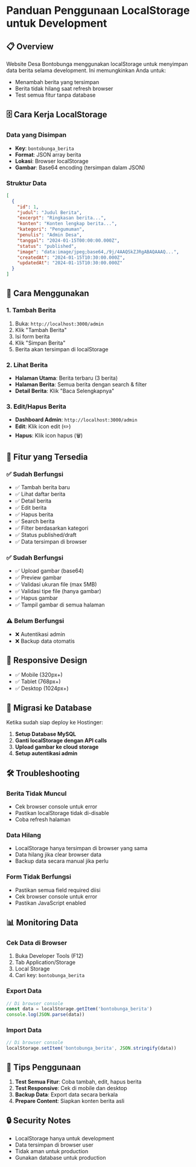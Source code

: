 # Panduan Penggunaan LocalStorage untuk Development

## 📋 Overview
Website Desa Bontobunga menggunakan localStorage untuk menyimpan data berita selama development. Ini memungkinkan Anda untuk:
- Menambah berita yang tersimpan
- Berita tidak hilang saat refresh browser
- Test semua fitur tanpa database

## 🗄️ Cara Kerja LocalStorage

### Data yang Disimpan
- **Key**: `bontobunga_berita`
- **Format**: JSON array berita
- **Lokasi**: Browser localStorage
- **Gambar**: Base64 encoding (tersimpan dalam JSON)

### Struktur Data
```json
[
  {
    "id": 1,
    "judul": "Judul Berita",
    "excerpt": "Ringkasan berita...",
    "konten": "Konten lengkap berita...",
    "kategori": "Pengumuman",
    "penulis": "Admin Desa",
    "tanggal": "2024-01-15T00:00:00.000Z",
    "status": "published",
    "image": "data:image/jpeg;base64,/9j/4AAQSkZJRgABAQAAAQ...",
    "createdAt": "2024-01-15T10:30:00.000Z",
    "updatedAt": "2024-01-15T10:30:00.000Z"
  }
]
```

## 🚀 Cara Menggunakan

### 1. Tambah Berita
1. Buka: `http://localhost:3000/admin`
2. Klik "Tambah Berita"
3. Isi form berita
4. Klik "Simpan Berita"
5. Berita akan tersimpan di localStorage

### 2. Lihat Berita
- **Halaman Utama**: Berita terbaru (3 berita)
- **Halaman Berita**: Semua berita dengan search & filter
- **Detail Berita**: Klik "Baca Selengkapnya"

### 3. Edit/Hapus Berita
- **Dashboard Admin**: `http://localhost:3000/admin`
- **Edit**: Klik icon edit (✏️)
- **Hapus**: Klik icon hapus (🗑️)

## 🔧 Fitur yang Tersedia

### ✅ Sudah Berfungsi
- ✅ Tambah berita baru
- ✅ Lihat daftar berita
- ✅ Detail berita
- ✅ Edit berita
- ✅ Hapus berita
- ✅ Search berita
- ✅ Filter berdasarkan kategori
- ✅ Status published/draft
- ✅ Data tersimpan di browser

### ✅ Sudah Berfungsi
- ✅ Upload gambar (base64)
- ✅ Preview gambar
- ✅ Validasi ukuran file (max 5MB)
- ✅ Validasi tipe file (hanya gambar)
- ✅ Hapus gambar
- ✅ Tampil gambar di semua halaman

### ⚠️ Belum Berfungsi
- ❌ Autentikasi admin
- ❌ Backup data otomatis

## 📱 Responsive Design
- ✅ Mobile (320px+)
- ✅ Tablet (768px+)
- ✅ Desktop (1024px+)

## 🔄 Migrasi ke Database

Ketika sudah siap deploy ke Hostinger:

1. **Setup Database MySQL**
2. **Ganti localStorage dengan API calls**
3. **Upload gambar ke cloud storage**
4. **Setup autentikasi admin**

## 🛠️ Troubleshooting

### Berita Tidak Muncul
- Cek browser console untuk error
- Pastikan localStorage tidak di-disable
- Coba refresh halaman

### Data Hilang
- LocalStorage hanya tersimpan di browser yang sama
- Data hilang jika clear browser data
- Backup data secara manual jika perlu

### Form Tidak Berfungsi
- Pastikan semua field required diisi
- Cek browser console untuk error
- Pastikan JavaScript enabled

## 📊 Monitoring Data

### Cek Data di Browser
1. Buka Developer Tools (F12)
2. Tab Application/Storage
3. Local Storage
4. Cari key: `bontobunga_berita`

### Export Data
```javascript
// Di browser console
const data = localStorage.getItem('bontobunga_berita')
console.log(JSON.parse(data))
```

### Import Data
```javascript
// Di browser console
localStorage.setItem('bontobunga_berita', JSON.stringify(data))
```

## 🎯 Tips Penggunaan

1. **Test Semua Fitur**: Coba tambah, edit, hapus berita
2. **Test Responsive**: Cek di mobile dan desktop
3. **Backup Data**: Export data secara berkala
4. **Prepare Content**: Siapkan konten berita asli

## 🔒 Security Notes
- LocalStorage hanya untuk development
- Data tersimpan di browser user
- Tidak aman untuk production
- Gunakan database untuk production 